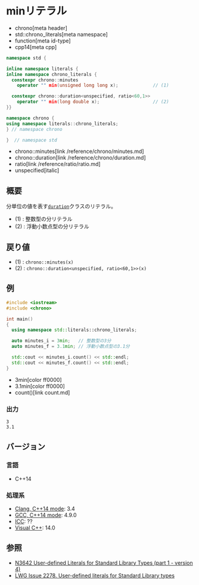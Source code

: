 # minリテラル
* chrono[meta header]
* std::chrono_literals[meta namespace]
* function[meta id-type]
* cpp14[meta cpp]

```cpp
namespace std {

inline namespace literals {
inline namespace chrono_literals {
  constexpr chrono::minutes
    operator "" min(unsigned long long x);             // (1)

  constexpr chrono::duration<unspecified, ratio<60,1>>
    operator "" min(long double x);                    // (2)
}}

namespace chrono {
using namespace literals::chrono_literals;
} // namespace chrono

}  // namespace std
```
* chrono::minutes[link /reference/chrono/minutes.md]
* chrono::duration[link /reference/chrono/duration.md]
* ratio[link /reference/ratio/ratio.md]
* unspecified[italic]

## 概要
分単位の値を表す[`duration`](/reference/chrono/duration.md)クラスのリテラル。

- (1) : 整数型の分リテラル
- (2) : 浮動小数点型の分リテラル


## 戻り値
- (1) : `chrono::minutes(x)`
- (2) : `chrono::duration<unspecified, ratio<60,1>>(x)`


## 例
```cpp example
#include <iostream>
#include <chrono>

int main()
{
  using namespace std::literals::chrono_literals;

  auto minutes_i = 3min;   // 整数型の3分
  auto minutes_f = 3.1min; // 浮動小数点型の3.1分

  std::cout << minutes_i.count() << std::endl;
  std::cout << minutes_f.count() << std::endl;
}
```
* 3min[color ff0000]
* 3.1min[color ff0000]
* count()[link count.md]

### 出力
```
3
3.1
```

## バージョン
### 言語
- C++14

### 処理系
- [Clang, C++14 mode](/implementation.md#clang): 3.4
- [GCC, C++14 mode](/implementation.md#gcc): 4.9.0
- [ICC](/implementation.md#icc): ??
- [Visual C++](/implementation.md#visual_cpp): 14.0

## 参照
- [N3642 User-defined Literals for Standard Library Types (part 1 - version 4)](http://www.open-std.org/jtc1/sc22/wg21/docs/papers/2013/n3642.pdf)
- [LWG Issue 2278. User-defined literals for Standard Library types](http://www.open-std.org/jtc1/sc22/wg21/docs/lwg-defects.html#2278)


